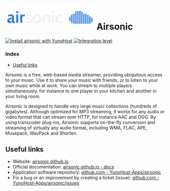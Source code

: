 # <img src="/images/airsonic_logo.png" height="80px" alt="airsonic's logo"> Airsonic

[![Install airsonic with YunoHost](https://install-app.yunohost.org/install-with-yunohost.png)](https://install-app.yunohost.org/?app=airsonic) [![Integration level](https://dash.yunohost.org/integration/airsonic.svg)](https://dash.yunohost.org/appci/app/airsonic)

### Index

- [Useful links](#useful-links)

Airsonic is a free, web-based media streamer, providing ubiquitous access to your music. Use it to share your music with friends, or to listen to your own music while at work. You can stream to multiple players simultaneously, for instance to one player in your kitchen and another in your living room.

Airsonic is designed to handle very large music collections (hundreds of gigabytes). Although optimized for MP3 streaming, it works for any audio or video format that can stream over HTTP, for instance AAC and OGG. By using transcoder plug-ins, Airsonic supports on-the-fly conversion and streaming of virtually any audio format, including WMA, FLAC, APE, Musepack, WavPack and Shorten.

## Useful links

 + Website: [airsonic.github.io](https://airsonic.github.io/)
 + Official documentation: [airsonic.github.io - docs](https://airsonic.github.io/docs/)
 + Application software repository: [github.com - YunoHost-Apps/airsonic](https://github.com/YunoHost-Apps/airsonic_ynh)
 + Fix a bug or an improvement by creating a ticket (issue): [github.com - YunoHost-Apps/airsonic/issues](https://github.com/YunoHost-Apps/airsonic_ynh/issues)
